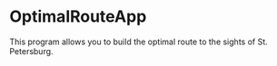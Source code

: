 # OptimalRouteApp
This program allows you to build the optimal route to the sights of St. Petersburg.

